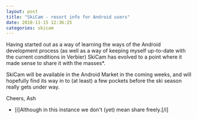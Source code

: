 ```yaml
---
layout: post
title: "SkiCam - resort info for Android users"
date: 2010-11-15 12:36:25
categories: skicam
---
```

Having started out as a way of learning the ways of the Android development process (as well as a way of keeping myself up-to-date with the current conditions in Verbier) SkiCam has evolved to a point where it made sense to share it with the masses*.

SkiCam will be available in the Android Market in the coming weeks, and will hopefully find its way in to (at least) a few pockets before the ski season really gets under way.

Cheers,
Ash

* [i]Although in this instance we don't (yet) mean share freely.[/i]
